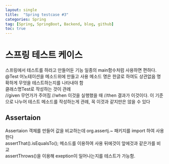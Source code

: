 ```yaml
---
layout: single
title:  "Spring testcase #3"
categories: Spring
tag: [Spring, SpringBoot, Backend, blog, github]
toc: true
---
```


# 스프링 테스트 케이스
스프링에서 테스트를 하라고 만들어둔 기능 일종의 main함수처럼 사용하면 편하다.<br>
@Test 어노테이션을 메소드위에 만들고 사용 메소드 명은 한글로 하여도 상관없음 명확하게 무엇을 테스트하는지를 나타내야 함<br>
클래스명Test로 작성하는 것이 관례<br>
//given 무언가가 주어짐 //when 이것을 실행했을 때 //then 결과가 이것이다. 이 기준으로 나누어 테스트 메소드를 작성하는게 관례, 꼭 이것과 같지만은 않을 수 있다<br>
## Assertaion
Assertaion 객체를 만들어 값을 비교하는데 org.assertj.~ 패키지를 import 하여 사용한다<br>
assertThat().isEqualsTo(); 메소드를 이용하여 사용 뒤에것이 앞에것과 같은가를 비교
<br>
assertThrows()을 이용해 exeption이 일어나는지를 테스트가 가능함.
